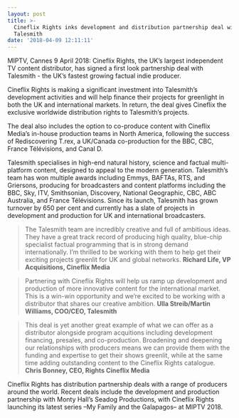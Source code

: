 ```yaml
---
layout: post
title: >-
  Cineflix Rights inks development and distribution partnership deal with
  Talesmith
date: '2018-04-09 12:11:11'
---
```

MIPTV, Cannes 9 April 2018: Cineflix Rights, the UK’s largest independent TV content distributor, has signed a first
look partnership deal with Talesmith - the UK’s fastest growing factual indie producer.

Cineflix Rights is making a significant investment into Talesmith’s development activities and will help finance their
projects for greenlight in both the UK and international markets. In return, the deal gives Cineflix the exclusive
worldwide distribution rights to Talesmith’s projects.

The deal also includes the option to co-produce content with Cineflix Media’s in-house production teams in North
America, following the success of Rediscovering T.rex, a UK/Canada co-production for the BBC, CBC, France
Télévisions, and Canal D.

Talesmith specialises in high-end natural history, science and factual multi-platform content, designed to appeal to
the modern generation. Talesmith’s team has won multiple awards including Emmys, BAFTAs, RTS, and Griersons,
producing for broadcasters and content platforms including the BBC, Sky, ITV, Smithsonian, Discovery, National
Geographic, CBC, ABC Australia, and France Télévisions. Since its launch, Talesmith has grown turnover by 650 per
cent and currently has a slate of projects in development and production for UK and international broadcasters.

> The Talesmith team are incredibly creative and full of ambitious ideas. They have a great track record of producing high quality, blue-chip specialist factual programming that is in strong demand internationally. I’m thrilled to be working with them to help get their exciting projects greenlit for UK and global networks.
> **Richard Life, VP Acquisitions, Cineflix Media**

> Partnering with Cineflix Rights will help us ramp up development and production of more innovative content for the international market. This is a win-win opportunity and we’re excited to be working with a distributor that shares our creative ambition.
> **Ulla Streib/Martin Williams, COO/CEO, Talesmith**

> This deal is yet another great example of what we can offer as a distributor alongside program acquitions including development financing, presales, and co-production. Broadening and deepening our relationships with producers means we can provide them with the funding and expertise to get their shows greenlit, while at the same time adding outstanding content to the Cineflix Rights catalogue.
> **Chris Bonney, CEO, Rights Cineflix Media**

Cineflix Rights has distribution partnership deals with a range of producers around the world. Recent deals include
the development and production partnership with Monty Hall’s Seadog Productions, with Cineflix Rights launching its
latest series –My Family and the Galapagos– at MIPTV 2018.
